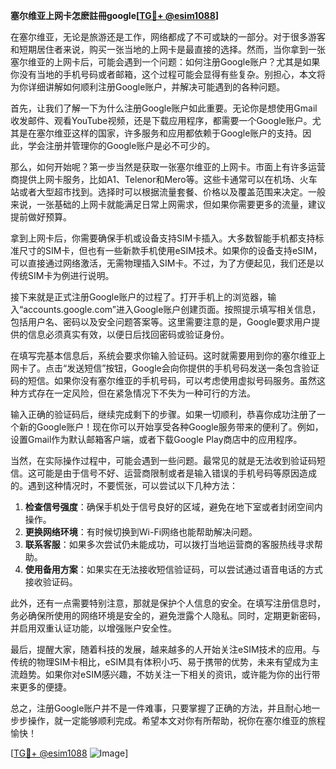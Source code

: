 **塞尔维亚上网卡怎麽註冊google[[TG💪+ @esim1088](https://t.me/s/esim1088)]**

在塞尔维亚，无论是旅游还是工作，网络都成了不可或缺的一部分。对于很多游客和短期居住者来说，购买一张当地的上网卡是最直接的选择。然而，当你拿到一张塞尔维亚的上网卡后，可能会遇到一个问题：如何注册Google账户？尤其是如果你没有当地的手机号码或者邮箱，这个过程可能会显得有些复杂。别担心，本文将为你详细讲解如何顺利注册Google账户，并解决可能遇到的各种问题。

首先，让我们了解一下为什么注册Google账户如此重要。无论你是想使用Gmail收发邮件、观看YouTube视频，还是下载应用程序，都需要一个Google账户。尤其是在塞尔维亚这样的国家，许多服务和应用都依赖于Google账户的支持。因此，学会注册并管理你的Google账户是必不可少的。

那么，如何开始呢？第一步当然是获取一张塞尔维亚的上网卡。市面上有许多运营商提供上网卡服务，比如A1、Telenor和Mero等。这些卡通常可以在机场、火车站或者大型超市找到。选择时可以根据流量套餐、价格以及覆盖范围来决定。一般来说，一张基础的上网卡就能满足日常上网需求，但如果你需要更多的流量，建议提前做好预算。

拿到上网卡后，你需要确保手机或设备支持SIM卡插入。大多数智能手机都支持标准尺寸的SIM卡，但也有一些新款手机使用eSIM技术。如果你的设备支持eSIM，可以直接通过网络激活，无需物理插入SIM卡。不过，为了方便起见，我们还是以传统SIM卡为例进行说明。

接下来就是正式注册Google账户的过程了。打开手机上的浏览器，输入“accounts.google.com”进入Google账户创建页面。按照提示填写相关信息，包括用户名、密码以及安全问题答案等。这里需要注意的是，Google要求用户提供的信息必须真实有效，以便日后找回密码或验证身份。

在填写完基本信息后，系统会要求你输入验证码。这时就需要用到你的塞尔维亚上网卡了。点击“发送短信”按钮，Google会向你提供的手机号码发送一条包含验证码的短信。如果你没有塞尔维亚的手机号码，可以考虑使用虚拟号码服务。虽然这种方式存在一定风险，但在紧急情况下不失为一种可行的方法。

输入正确的验证码后，继续完成剩下的步骤。如果一切顺利，恭喜你成功注册了一个新的Google账户！现在你可以开始享受各种Google服务带来的便利了。例如，设置Gmail作为默认邮箱客户端，或者下载Google Play商店中的应用程序。

当然，在实际操作过程中，可能会遇到一些问题。最常见的就是无法收到验证码短信。这可能是由于信号不好、运营商限制或者是输入错误的手机号码等原因造成的。遇到这种情况时，不要慌张，可以尝试以下几种方法：

1. **检查信号强度**：确保手机处于信号良好的区域，避免在地下室或者封闭空间内操作。
2. **更换网络环境**：有时候切换到Wi-Fi网络也能帮助解决问题。
3. **联系客服**：如果多次尝试仍未能成功，可以拨打当地运营商的客服热线寻求帮助。
4. **使用备用方案**：如果实在无法接收短信验证码，可以尝试通过语音电话的方式接收验证码。

此外，还有一点需要特别注意，那就是保护个人信息的安全。在填写注册信息时，务必确保所使用的网络环境是安全的，避免泄露个人隐私。同时，定期更新密码，并启用双重认证功能，以增强账户安全性。

最后，提醒大家，随着科技的发展，越来越多的人开始关注eSIM技术的应用。与传统的物理SIM卡相比，eSIM具有体积小巧、易于携带的优势，未来有望成为主流趋势。如果你对eSIM感兴趣，不妨关注一下相关的资讯，或许能为你的出行带来更多的便捷。

总之，注册Google账户并不是一件难事，只要掌握了正确的方法，并且耐心地一步步操作，就一定能够顺利完成。希望本文对你有所帮助，祝你在塞尔维亚的旅程愉快！

[[TG💪+ @esim1088](https://t.me/s/esim1088) ![Image](https://i.postimg.cc/4NQfJmqS/Snipaste-2025-05-13-00-14-12.png)]